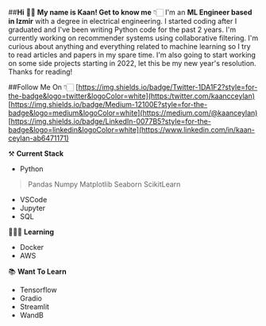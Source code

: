 ##**Hi** 👋🏻 **My name is Kaan! Get to know me** 👇🏻
I'm an **ML Engineer based in Izmir** with a degree in electrical engineering. I started coding after I graduated and I've been writing Python code for the past 2 years. I'm currently working on recommender systems using collaborative filtering. I'm curious about anything and everything related to machine learning so I try to read articles and papers in my spare time. I'm also going to start working on some side projects starting in 2022, let this be my new year's resolution. Thanks for reading! 

##Follow Me On 👇🏻
[https://img.shields.io/badge/Twitter-1DA1F2?style=for-the-badge&logo=twitter&logoColor=white](https:/twitter.com/kaancceylan)
[https://img.shields.io/badge/Medium-12100E?style=for-the-badge&logo=medium&logoColor=white](https://medium.com/@kaanceylan)
[https://img.shields.io/badge/LinkedIn-0077B5?style=for-the-badge&logo=linkedin&logoColor=white](https://www.linkedin.com/in/kaan-ceylan-ab6471171)

⚒️ **Current Stack**
- Python
> Pandas
> Numpy
> Matplotlib
> Seaborn
> ScikitLearn
- VSCode
- Jupyter
- SQL

👨🏻‍💻 **Learning**
- Docker
- AWS

📚 **Want To Learn**
- Tensorflow
- Gradio
- Streamlit
- WandB
